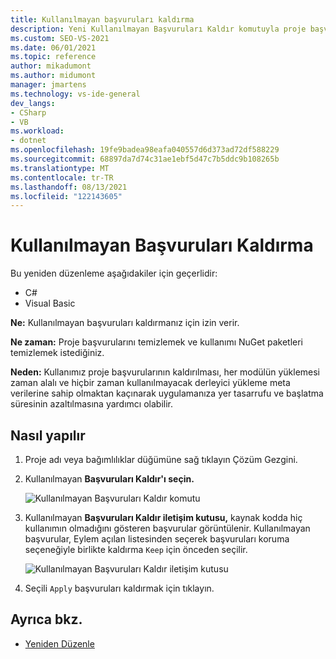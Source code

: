 ```yaml
---
title: Kullanılmayan başvuruları kaldırma
description: Yeni Kullanılmayan Başvuruları Kaldır komutuyla proje başvurularını temizlemeyi ve kullanımı NuGet paketleri kullanmayı öğrenin.
ms.custom: SEO-VS-2021
ms.date: 06/01/2021
ms.topic: reference
author: mikadumont
ms.author: midumont
manager: jmartens
ms.technology: vs-ide-general
dev_langs:
- CSharp
- VB
ms.workload:
- dotnet
ms.openlocfilehash: 19fe9badea98eafa040557d6d373ad72df588229
ms.sourcegitcommit: 68897da7d74c31ae1ebf5d47c7b5ddc9b108265b
ms.translationtype: MT
ms.contentlocale: tr-TR
ms.lasthandoff: 08/13/2021
ms.locfileid: "122143605"
---
```

# <a name="remove-unused-references"></a>Kullanılmayan Başvuruları Kaldırma

Bu yeniden düzenleme aşağıdakiler için geçerlidir:

- C#
- Visual Basic

**Ne:** Kullanılmayan başvuruları kaldırmanız için izin verir.

**Ne zaman:** Proje başvurularını temizlemek ve kullanımı NuGet paketleri temizlemek istediğiniz. 

**Neden:** Kullanımız proje başvurularının kaldırılması, her modülün yüklemesi zaman alalı ve hiçbir zaman kullanılmayacak derleyici yükleme meta verilerine sahip olmaktan kaçınarak uygulamanıza yer tasarrufu ve başlatma süresinin azaltılmasına yardımcı olabilir.

## <a name="how-to"></a>Nasıl yapılır

1. Proje adı veya bağımlılıklar düğümüne sağ tıklayın Çözüm Gezgini.

2. Kullanılmayan **Başvuruları Kaldır'ı seçin.**

    ![Kullanılmayan Başvuruları Kaldır komutu](media/remove-unused-references-command.png)

3. Kullanılmayan **Başvuruları Kaldır iletişim kutusu,** kaynak kodda hiç kullanımın olmadığını gösteren başvurular görüntülenir. Kullanılmayan başvurular, Eylem açılan listesinden seçerek başvuruları koruma seçeneğiyle birlikte kaldırma `Keep` için önceden seçilir.

    ![Kullanılmayan Başvuruları Kaldır iletişim kutusu](media/remove-unused-references-dialog.png)

5. Seçili `Apply` başvuruları kaldırmak için tıklayın. 

## <a name="see-also"></a>Ayrıca bkz.

- [Yeniden Düzenle](../refactoring-in-visual-studio.md)